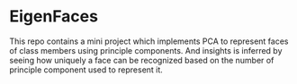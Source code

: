 # EigenFaces
  This repo contains a mini project which implements PCA to represent faces of class members using principle components. And insights is inferred by seeing how uniquely a face can be recognized based on the number of principle component used to represent it.

